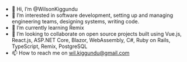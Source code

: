- 👋 Hi, I’m @WilsonKiggundu
- 👀 I’m interested in software development, setting up and managing engineering teams, designing systems, writing code.
- 🌱 I’m currently learning Remix
- 💞️ I’m looking to collaborate on open source projects built using Vue.js, React.js, ASP.NET Core, Blazor, WebAssembly, C#, Ruby on Rails, TypeScript, Remix, PostgreSQL
- 📫 How to reach me on wil.kiggundu@gmail.com

<!---
WilsonKiggundu/WilsonKiggundu is a ✨ special ✨ repository because its `README.md` (this file) appears on your GitHub profile.
You can click the Preview link to take a look at your changes.
--->

